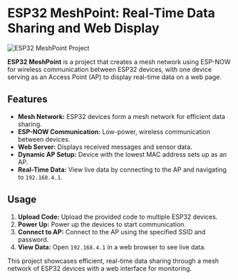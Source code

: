 # ESP32 MeshPoint: Real-Time Data Sharing and Web Display

![ESP32 MeshPoint Project](path_to_your_image.png)

**ESP32 MeshPoint** is a project that creates a mesh network using ESP-NOW for wireless communication between ESP32 devices, with one device serving as an Access Point (AP) to display real-time data on a web page.

## Features

- **Mesh Network:** ESP32 devices form a mesh network for efficient data sharing.
- **ESP-NOW Communication:** Low-power, wireless communication between devices.
- **Web Server:** Displays received messages and sensor data.
- **Dynamic AP Setup:** Device with the lowest MAC address sets up as an AP.
- **Real-Time Data:** View live data by connecting to the AP and navigating to `192.168.4.1`.

## Usage

1. **Upload Code:** Upload the provided code to multiple ESP32 devices.
2. **Power Up:** Power up the devices to start communication.
3. **Connect to AP:** Connect to the AP using the specified SSID and password.
4. **View Data:** Open `192.168.4.1` in a web browser to see live data.

This project showcases efficient, real-time data sharing through a mesh network of ESP32 devices with a web interface for monitoring.
